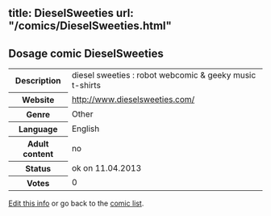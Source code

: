 title: DieselSweeties
url: "/comics/DieselSweeties.html"
---
Dosage comic DieselSweeties
-----------------------------------------

<table class="comicinfo">
<tr>
<th>Description</th><td>diesel sweeties : robot webcomic &amp; geeky music t-shirts</td>
</tr>
<tr>
<th>Website</th><td><a href="http://www.dieselsweeties.com/">http://www.dieselsweeties.com/</a></td>
</tr>
<tr>
<th>Genre</th><td>Other</td>
</tr>
<tr>
<th>Language</th><td>English</td>
</tr>
<tr>
<th>Adult content</th><td>no</td>
</tr>
<tr>
<th>Status</th><td>ok on 11.04.2013</td>
</tr>
<tr>
<th>Votes</th><td>0</div></td>
</tr>
</table>

[Edit this info](/comics/DieselSweeties_edit.html) or go back to the [comic list](../comic-index.html).
